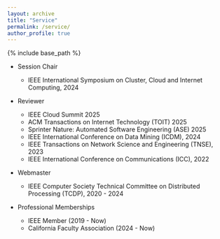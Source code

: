```yaml
---
layout: archive
title: "Service"
permalink: /service/
author_profile: true
---
```


{% include base_path %}

* Session Chair
	- IEEE International Symposium on Cluster, Cloud and Internet Computing, 2024

* Reviewer
	- IEEE Cloud Summit 2025
	- ACM Transactions on Internet Technology (TOIT) 2025
	- Sprinter Nature: Automated Software Engineering (ASE) 2025	
	- IEEE International Conference on Data Mining (ICDM), 2024
	- IEEE Transactions on Network Science and Engineering (TNSE), 2023
	- IEEE International Conference on Communications (ICC), 2022

* Webmaster
	- IEEE Computer Society Technical Committee on Distributed Processing (TCDP), 2020 - 2024

* Professional Memberships
	- IEEE Member (2019 - Now)
	- California Faculty Association (2024 - Now)


